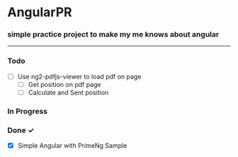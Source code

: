 # AngularPR

### simple practice project to make my me knows about angular

---
### Todo

- [ ] Use ng2-pdfjs-viewer to load pdf on page
  - [ ] Get position on pdf page
  - [ ] Calculate and Sent position

### In Progress



### Done ✓

- [x] Simple Angular with PrimeNg Sample
